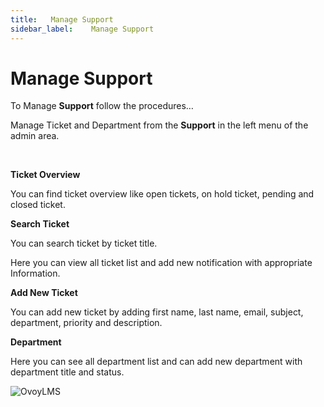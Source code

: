 ```yaml
---
title:   Manage Support
sidebar_label:    Manage Support
---
```



# Manage Support
To Manage **Support** follow the procedures…

 Manage Ticket and Department from the **Support** in the left menu of the admin area.

&nbsp;


**Ticket Overview**

 You can find ticket overview like open tickets, on hold ticket, pending and closed ticket.


**Search Ticket**

 You can search ticket by ticket title.

 Here you can view all ticket list and add new notification with appropriate Information.


**Add New Ticket**

You can add new ticket by adding first name, last name, email, subject, department, priority and description.


**Department**

Here you can see all department list and can add new department with department title and status.


![OvoyLMS](/assets/ovoy/all_tickets.png)
